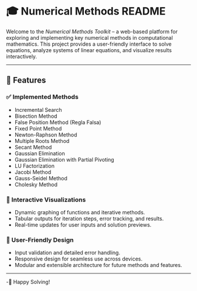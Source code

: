 # 🎓 Numerical Methods README

Welcome to the *Numerical Methods Toolkit* – a web-based platform for exploring and implementing key numerical methods in computational mathematics. This project provides a user-friendly interface to solve equations, analyze systems of linear equations, and visualize results interactively.

---

## 🚀 Features

### ✅ Implemented Methods
  - Incremental Search
  - Bisection Method
  - False Position Method (Regla Falsa)
  - Fixed Point Method
  - Newton-Raphson Method
  - Multiple Roots Method
  - Secant Method
  - Gaussian Elimination
  - Gaussian Elimination with Partial Pivoting
  - LU Factorization
  - Jacobi Method
  - Gauss-Seidel Method
  - Cholesky Method

### 🎨 Interactive Visualizations
- Dynamic graphing of functions and iterative methods.
- Tabular outputs for iteration steps, error tracking, and results.
- Real-time updates for user inputs and solution previews.

### 🧠 User-Friendly Design
- Input validation and detailed error handling.
- Responsive design for seamless use across devices.
- Modular and extensible architecture for future methods and features.

---
-🎉 Happy Solving!